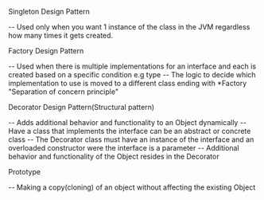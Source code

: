 Singleton Design Pattern

-- Used only when you want 1 instance of the class in the JVM regardless how many times it gets created.

Factory Design Pattern

-- Used when there is multiple implementations for an interface and each is created based on a specific condition e.g type
-- The logic to decide which implementation to use is moved to a different class ending with *Factory "Separation of concern principle"

Decorator Design Pattern(Structural pattern)

-- Adds additional behavior and functionality to an Object dynamically
-- Have a class that implements the interface can be an abstract or concrete class
-- The Decorator class must have an instance of the interface and an overloaded constructor were the interface is a parameter
-- Additional behavior and functionality of the Object resides in the Decorator


Prototype

-- Making a copy(cloning) of an object without affecting the existing Object 